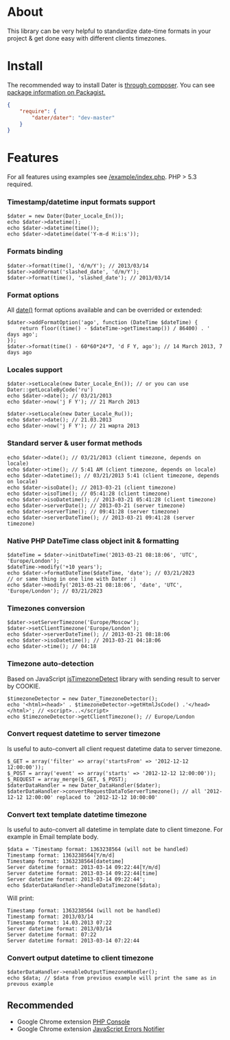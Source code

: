 # About

This library can be very helpful to standardize date-time formats in your project & get done easy with different clients timezones. 

# Install

The recommended way to install Dater is [through composer](http://getcomposer.org).
You can see [package information on Packagist.](https://packagist.org/packages/dater/dater)

```JSON
{
	"require": {
		"dater/dater": "dev-master"
	}
}
```

# Features

For all features using examples see [/example/index.php](https://github.com/barbushin/dater/blob/master/example/index.php). PHP > 5.3 required.

### Timestamp/datetime input formats support

	$dater = new Dater(Dater_Locale_En());
	echo $dater->datetime();
	echo $dater->datetime(time());
	echo $dater->datetime(date('Y-m-d H:i:s'));
	
### Formats binding

	$dater->format(time(), 'd/m/Y'); // 2013/03/14
	$dater->addFormat('slashed_date', 'd/m/Y');
	$dater->format(time(), 'slashed_date'); // 2013/03/14

### Format options

All [date()](http://php.net/date) format options available and can be overrided or extended:

	$dater->addFormatOption('ago', function (DateTime $dateTime) {
		return floor((time() - $dateTime->getTimestamp()) / 86400) . ' days ago';
	});
	$dater->format(time() - 60*60*24*7, 'd F Y, ago'); // 14 March 2013, 7 days ago

### Locales support

	$dater->setLocale(new Dater_Locale_En()); // or you can use Dater::getLocaleByCode('ru')
	echo $dater->date(); // 03/21/2013
	echo $dater->now('j F Y'); // 21 March 2013
	
	$dater->setLocale(new Dater_Locale_Ru());
	echo $dater->date(); // 21.03.2013
	echo $dater->now('j F Y'); // 21 марта 2013
	
### Standard server & user format methods

	echo $dater->date(); // 03/21/2013 (client timezone, depends on locale)
	echo $dater->time(); // 5:41 AM (client timezone, depends on locale)
	echo $dater->datetime(); // 03/21/2013 5:41 (client timezone, depends on locale)
	echo $dater->isoDate(); // 2013-03-21 (client timezone)
	echo $dater->isoTime(); // 05:41:28 (client timezone)
	echo $dater->isoDatetime(); // 2013-03-21 05:41:28 (client timezone)
	echo $dater->serverDate(); // 2013-03-21 (server timezone)
	echo $dater->serverTime(); // 09:41:28 (server timezone)
	echo $dater->serverDateTime(); // 2013-03-21 09:41:28 (server timezone)

### Native PHP DateTime class object init & formatting

	$dateTime = $dater->initDateTime('2013-03-21 08:18:06', 'UTC', 'Europe/London');
	$dateTime->modify('+10 years');
	echo $dater->formatDateTime($dateTime, 'date'); // 03/21/2023
	// or same thing in one line with Dater :)
	echo $dater->modify('2013-03-21 08:18:06', 'date', 'UTC', 'Europe/London'); // 03/21/2023

### Timezones conversion

	$dater->setServerTimezone('Europe/Moscow');
	$dater->setClientTimezone('Europe/London');
	echo $dater->serverDateTime(); // 2013-03-21 08:18:06
	echo $dater->isoDatetime(); // 2013-03-21 04:18:06
	echo $dater->time(); // 04:18
	
### Timezone auto-detection

Based on JavaScript [jsTimezoneDetect](http://pellepim.bitbucket.org/jstz/) library with sending result to server by COOKIE.

	$timezoneDetector = new Dater_TimezoneDetector();
	echo '<html><head>' . $timezoneDetector->getHtmlJsCode() .'</head></html>'; // <script>...</script>
	echo $timezoneDetector->getClientTimezone(); // Europe/London
	
### Convert request datetime to server timezone

Is useful to auto-convert all client request datetime data to server timezone.

	$_GET = array('filter' => array('startsFrom' => '2012-12-12 12:00:00'));
	$_POST = array('event' => array('starts' => '2012-12-12 12:00:00'));
	$_REQUEST = array_merge($_GET, $_POST);
	$daterDataHandler = new Dater_DataHandler($dater);
	$daterDataHandler->convertRequestDataToServerTimezone(); // all '2012-12-12 12:00:00' replaced to '2012-12-12 10:00:00'

### Convert text template datetime timezone

Is useful to auto-convert all datetime in template date to client timezone. For example in Email template body.
	
	$data = 'Timestamp format: 1363238564 (will not be handled)
	Timestamp format: 1363238564[Y/m/d]
	Timestamp format: 1363238564[datetime]
	Server datetime format: 2013-03-14 09:22:44[Y/m/d]
	Server datetime format: 2013-03-14 09:22:44[time]
	Server datetime format: 2013-03-14 09:22:44';
	echo $daterDataHandler->handleDataTimezone($data); 
	
Will print:
	
	Timestamp format: 1363238564 (will not be handled)
	Timestamp format: 2013/03/14
	Timestamp format: 14.03.2013 07:22
	Server datetime format: 2013/03/14
	Server datetime format: 07:22
	Server datetime format: 2013-03-14 07:22:44
	
### Convert output datetime to client timezone
	
	$daterDataHandler->enableOutputTimezoneHandler();
	echo $data; // $data from previous example will print the same as in prevous example
	

## Recommended
* Google Chrome extension [PHP Console](http://goo.gl/b10YF)
* Google Chrome extension [JavaScript Errors Notifier](http://goo.gl/kNix9)

